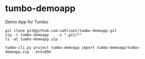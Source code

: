 # tumbo-demoapp
Demo App for Tumbo

    git clone git@github.com:sahlinet/tumbo-demoapp.git
    zip -r tumbo-demoapp  . -x ".git/*"
    ls -al tumbo-demoapp.zip
    
    tumbo-cli.py project tumbo-demoapp import tumbo-demoapp/tumbo-demoapp.zip --env=ENV
